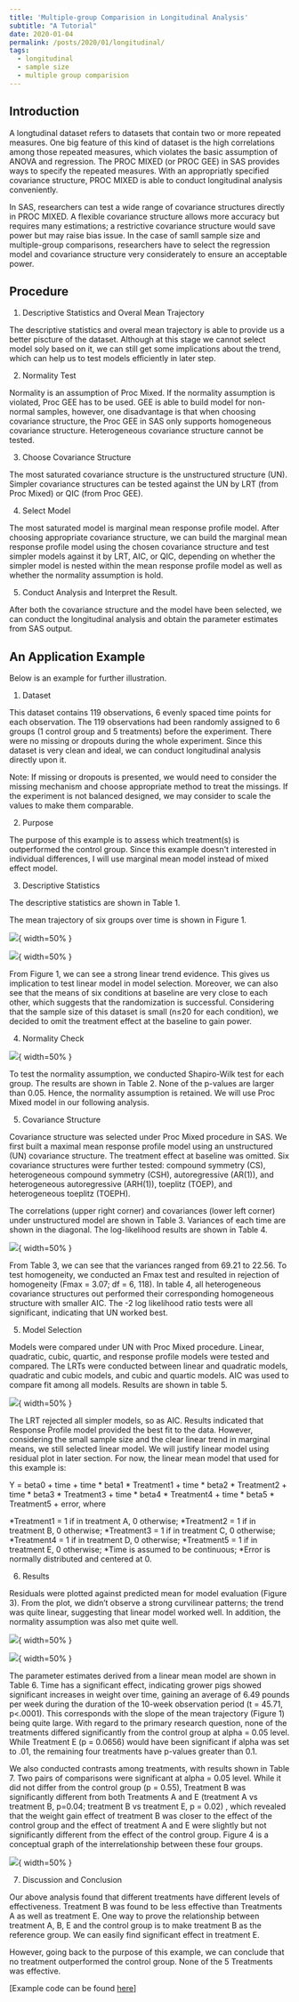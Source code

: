 ```yaml
---
title: 'Multiple-group Comparision in Longitudinal Analysis'
subtitle: "A Tutorial"
date: 2020-01-04
permalink: /posts/2020/01/longitudinal/
tags:
  - longitudinal
  - sample size
  - multiple group comparision
---
```



## Introduction

A longtudinal dataset refers to datasets that contain two or more repeated measures. One big feature of this kind of dataset is the high correlations among those repeated measures, which violates the basic assumption of ANOVA and regression. The PROC MIXED (or PROC GEE) in SAS provides ways to specify the repeated measures. With an appropriatly specified covariance structure, PROC MIXED is able to conduct longitudinal analysis conveniently.  

In SAS, researchers can test a wide range of covariance structures directly in PROC MIXED. A flexible covariance structure allows more accuracy but requires many estimations; a restrictive covariance structure would save power but may raise bias issue. In the case of samll sample size and multiple-group comparisons, researchers have to select the regression model and covariance structure very considerately to ensure an acceptable power. 


## Procedure

1. Descriptive Statistics and Overal Mean Trajectory

The descriptive statistics and overal mean trajectory is able to provide us a better piscture of the dataset. Although at this stage we cannot select model soly based on it, we can still get some implications about the trend, which can help us to test models efficiently in later step. 


2. Normality Test

Normality is an assumption of Proc Mixed. If the normality assumption is violated, Proc GEE has to be used. GEE is able to build model for non-normal samples, however, one disadvantage is that when choosing covariance structure, the Proc GEE in SAS only supports homogeneous covariance structure. Heterogeneous covariance structure cannot be tested. 

3. Choose Covariance Structure

The most saturated covariance structure is the unstructured structure (UN). Simpler covariance structures can be tested against the UN by LRT (from Proc Mixed) or QIC (from Proc GEE).


4. Select Model

The most saturated model is marginal mean response profile model. After choosing appropriate covariance structure, we can build the marginal mean response profile model using the chosen covariance structure and test simpler models against it by LRT, AIC, or QIC, depending on whether the simpler model is nested within the mean response profile model as well as whether the normality assumption is hold.


5. Conduct Analysis and Interpret the Result.

After both the covariance structure and the model have been selected, we can conduct the longitudinal analysis and obtain the parameter estimates from SAS output. 



## An Application Example 

Below is an example for further illustration. 

1. Dataset

This dataset contains 119 observations, 6 evenly spaced time points for each observation. The 119 observations had been randomly assigned to 6 groups (1 control group and 5 treatments) before the experiment. There were no missing or dropouts during the whole experiment. Since this dataset is very clean and ideal, we can conduct longitudinal analysis directly upon it. 


Note: If missing or dropouts is presented, we would need to consider the missing mechanism and choose appropriate method to treat the missings. If the experiment is not balanced designed, we may consider to scale the  values to make them comparable. 

2. Purpose

The purpose of this example is to assess which treatment(s) is outperformed the control group. Since this example doesn't interested in individual differences, I will use marginal mean model instead of mixed effect model. 



3. Descriptive Statistics

The descriptive statistics are shown in Table 1. 

The mean trajectory of six groups over time is shown in Figure 1. 


![](des.png){ width=50% }

![](meantraj.png){ width=50% }

From Figure 1, we can see a strong linear trend evidence. This gives us implication to test linear model in model selection. Moreover, we can also see that the means of six conditions at baseline are very close to each other, which suggests that the randomization is successful. Considering that the sample size of this dataset is small (n≤20 for each condition), we decided to omit the treatment effect at the baseline to gain power. 

4. Normality Check

![](norm2.png){ width=50% }

To test the normality assumption, we conducted Shapiro-Wilk test for each group. The results are shown in Table 2. None of the p-values are larger than 0.05. Hence, the normality assumption is retained. We will use Proc Mixed model in our following analysis. 

5. Covariance Structure

Covariance structure was selected under Proc Mixed procedure in SAS. We first built a maximal mean response profile model using an unstructured (UN) covariance structure. The treatment effect at baseline was omitted. Six covariance structures were further tested: compound symmetry (CS),  heterogeneous compound symmetry (CSH), autoregressive (AR(1)), and heterogeneous autoregressive (ARH(1)), toeplitz (TOEP), and heterogeneous toeplitz (TOEPH). 

The correlations (upper right corner) and covariances (lower left corner) under unstructured model are shown in Table 3. Variances of each time are shown in the diagonal. The log-likelihood results are shown in Table 4. 

![](CovStr.png){ width=50% }


From Table 3, we can see that the variances ranged from 69.21 to 22.56. To test homogeneity, we conducted an Fmax test and resulted in rejection of homogeneity (Fmax = 3.07; df = 6, 118). In table 4, all heterogeneous covariance structures out performed their corresponding homogeneous structure with smaller AIC. The -2 log likelihood ratio tests were all significant, indicating that UN worked best. 

5. Model Selection

Models were compared under UN with Proc Mixed procedure. Linear, quadratic, cubic, quartic, and response profile models were tested and compared. The LRTs were conducted between linear and quadratic models, quadratic and cubic models, and cubic and quartic models. AIC was used to compare fit among all models. Results are shown in table 5. 


![](model.png){ width=50% }


The LRT rejected all simpler models, so as AIC. Results indicated that Response Profile model provided the best fit to the data. However, considering the small sample size and the clear linear trend in marginal means, we still selected linear model. We will justify linear model using residual plot in later section. For now, the linear mean model that used for this example is: 

Y = beta0 +  time + time * beta1 * Treatment1 + time * beta2 * Treatment2 + time * beta3 * Treatment3 + time * beta4 * Treatment4 + time * beta5 * Treatment5 + error, where

*Treatment1 = 1 if in treatment A, 0 otherwise;
*Treatment2 = 1 if in treatment B, 0 otherwise;
*Treatment3 = 1 if in treatment C, 0 otherwise;
*Treatment4 = 1 if in treatment D, 0 otherwise;
*Treatment5 = 1 if in treatment E, 0 otherwise;
*Time is assumed to be continuous;
*Error is normally distributed and centered at 0.

6. Results

Residuals were plotted against predicted mean for model evaluation (Figure 3). From the plot, we didn’t observe a strong curvilinear patterns; the trend was quite linear, suggesting that linear model worked well. In addition, the normality assumption was also met quite well. 

![](ResPlot.png){ width=50% }



![](Result.png){ width=50% }



The parameter estimates derived from a linear mean model are shown in Table 6. Time has a significant effect, indicating grower pigs showed significant increases in weight over time, gaining an average of 6.49 pounds per week during the duration of the 10-week observation period (t = 45.71, p<.0001). This corresponds with the slope of the mean trajectory (Figure 1) being quite large. With regard to the primary research question, none of the treatments differed significantly from the control group at alpha = 0.05 level. While Treatment E (p = 0.0656) would have been significant if alpha was set to .01, the remaining four treatments have p-values greater than 0.1. 


We also conducted contrasts among treatments, with results shown in Table 7. Two pairs of comparisons were significant at alpha = 0.05 level. While it did not differ from the control group (p = 0.55), Treatment B was significantly different from both Treatments A and E (treatment A vs treatment B, p=0.04; treatment B vs treatment E, p = 0.02) , which revealed that the weight gain effect of treatment B was closer to the effect of the control group and the effect of treatment A and E were slightly but not significantly different from the effect of the control group. Figure 4 is a conceptual graph of the interrelationship between these four groups. 

![](concept.png){ width=50% }


7. Discussion and Conclusion

Our above analysis found that different treatments have different levels of effectiveness. Treatment B was found to be less effective than Treatments A as well as treatment E. One way to prove the relationship between treatment A, B, E and the control group is to make treatment B as the reference group. We can easily find significant effect in treatment E. 

However, going back to the purpose of this example, we can conclude that no treatment outperformed the control group. None of the 5 Treatments was effective. 

[Example code can be found [here](https://github.com/guanlanxu/LongitudinalAnalysis)]
